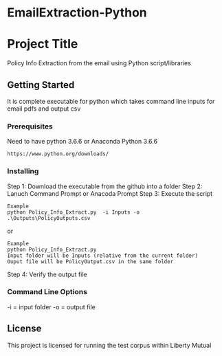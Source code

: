 # EmailExtraction-Python
# Project Title

Policy Info Extraction from the email using Python script/libraries

## Getting Started

It is complete executable for python which takes command line inputs for email pdfs and output csv

### Prerequisites

Need to have python 3.6.6 or Anaconda Python 3.6.6

```
https://www.python.org/downloads/
```

### Installing

Step 1: Download the executable from the github into a folder
Step 2: Lanuch Command Prompt or Anacoda Prompt
Step 3: Execute the script 

```
Example 
python Policy_Info_Extract.py  -i Inputs -o .\Outputs\PolicyOutputs.csv
```
or
```
Example 
python Policy_Info_Extract.py  
Input folder will be Inputs (relative from the current folder)
Ouput file will be PolicyOutput.csv in the same folder
```

Step 4: Verify the output file


### Command Line Options

-i = input folder
-o = output file


## License

This project is licensed for running the test corpus within Liberty Mutual

